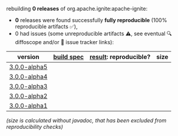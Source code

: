 rebuilding **0 releases** of org.apache.ignite:apache-ignite:
- **0** releases were found successfully **fully reproducible** (100% reproducible artifacts :white_check_mark:),
- 0 had issues (some unreproducible artifacts :warning:, see eventual :mag: diffoscope and/or :memo: issue tracker links):

| version | [build spec](/BUILDSPEC.md) | [result](https://reproducible-builds.org/docs/jvm/): reproducible? | size |
| -- | --------- | ------ | -- |
| [3.0.0-alpha5](https://central.sonatype.com/artifact/org.apache.ignite/apache-ignite/3.0.0-alpha5/pom) | | | |
| [3.0.0-alpha4](https://central.sonatype.com/artifact/org.apache.ignite/apache-ignite/3.0.0-alpha4/pom) | | | |
| [3.0.0-alpha3](https://central.sonatype.com/artifact/org.apache.ignite/apache-ignite/3.0.0-alpha3/pom) | | | |
| [3.0.0-alpha2](https://central.sonatype.com/artifact/org.apache.ignite/apache-ignite/3.0.0-alpha2/pom) | | | |
| [3.0.0-alpha1](https://central.sonatype.com/artifact/org.apache.ignite/apache-ignite/3.0.0-alpha1/pom) | | | |

<i>(size is calculated without javadoc, that has been excluded from reproducibility checks)</i>
